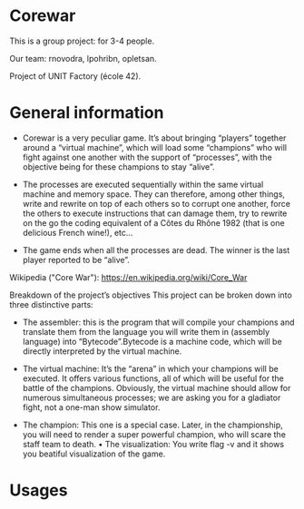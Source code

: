 # Corewar
This is a group project: for 3-4 people.

Our team: rnovodra, lpohribn, opletsan.

Project of UNIT Factory (école 42).

# General information
- Corewar is a very peculiar game. It’s about bringing “players” together around a “virtual machine”, which will load some “champions” who will fight against one another with the support of “processes”, with the objective being for these champions to stay “alive”.

- The processes are executed sequentially within the same virtual machine and memory space. They can therefore, among other things, write and rewrite on top of each others so to corrupt one another, force the others to execute instructions that can damage them, try to rewrite on the go the coding equivalent of a Côtes du Rhône 1982 (that is one delicious French wine!), etc...

- The game ends when all the processes are dead. The winner is the last player reported to be “alive”.

Wikipedia ("Core War"): https://en.wikipedia.org/wiki/Core_War

Breakdown of the project’s objectives
This project can be broken down into three distinctive parts:

- The assembler: this is the program that will compile your champions and translate them from the language you will write them in (assembly language) into “Bytecode”.Bytecode is a machine code, which will be directly interpreted by the virtual machine.

- The virtual machine: It’s the “arena” in which your champions will be executed. It offers various functions, all of which will be useful for the battle of the champions. Obviously, the virtual machine should allow for numerous simultaneous processes; we are asking you for a gladiator fight, not a one-man show simulator.

- The champion: This one is a special case. Later, in the championship, you will need to render a super powerful champion, who will scare the staff team to death. • The visualization: You write flag -v and it shows you beatiful visualization of the game.

# Usages
